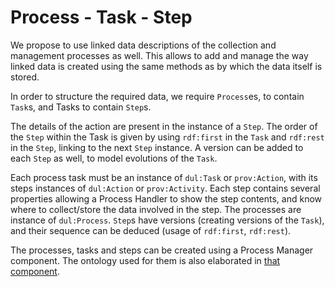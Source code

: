 # Process - Task - Step

We propose to use linked data descriptions of the collection and management processes as well. This allows to add and manage the way linked data is created using the same methods as by which the data itself is stored.

In order to structure the required data, we require `Process`es, to contain `Task`s, and Tasks to contain `Step`s.

The details of the action are present in the instance of a `Step`. The order of the `Step` within the Task is given by using `rdf:first` in the `Task` and `rdf:rest` in the `Step`, linking to the next `Step` instance. A version can be added to each `Step` as well, to model evolutions of the `Task`.

Each process task must be an instance of `dul:Task` or `prov:Action`, with its steps instances of `dul:Action` or `prov:Activity`. Each step contains several properties allowing a Process Handler to show the step contents, and know where to collect/store the data involved in the step. The processes are instance of `dul:Process`. `Step`s have versions (creating versions of the `Task`), and their sequence can be deduced (usage of `rdf:first`, `rdf:rest`).

The processes, tasks and steps can be created using a Process Manager component. The ontology used for them is also elaborated in [that component](./process-manager.md).
